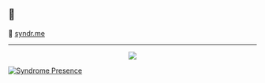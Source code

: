 ## 👋

🔗 [syndr.me](https://syndr.me)

________

<p align="center">  
<img src="https://komarev.com/ghpvc/?username=syndrvme&color=grey">

[![Syndrome Presence](https://lanyard-profile-readme.vercel.app/api/119931793972527109
                            )](https://discord.com/users/119931793972527109)
